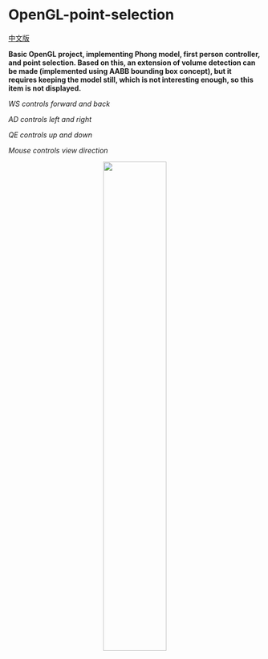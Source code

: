# OpenGL-point-selection

[中文版](README_zh.md)

**Basic OpenGL project, implementing Phong model, first person controller, and point selection. Based on this, an extension of volume detection can be made (implemented using AABB bounding box concept), but it requires keeping the model still, which is not interesting enough, so this item is not displayed.**

*WS controls forward and back*

*AD controls left and right*

*QE controls up and down*

*Mouse controls view direction*

<div align=center>
<img src="https://github.com/1242857339/OpenGL-point-selection/blob/main/show.png" width = "50%" height = "50%" />
</div> 
